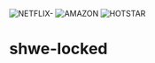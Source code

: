 ![NETFLIX-](https://user-images.githubusercontent.com/124790762/218682999-c1c8185f-7c3b-4210-9e9d-8b3c0ba62615.JPG)
![AMAZON](https://user-images.githubusercontent.com/124790762/218683034-1f595e38-f8ce-4dd3-aaf6-eb821115e5c9.JPG)
![HOTSTAR](https://user-images.githubusercontent.com/124790762/218683043-85342edf-7b82-41b7-85a6-c2d70f510ef0.JPG)
# shwe-locked
